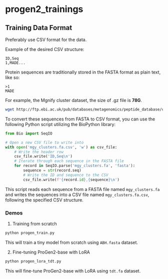 # progen2_trainings

## Training Data Format

Preferably use CSV format for the data.

Example of the desired CSV structure:

```plaintext
ID,Seq
1,MADE...
```

Protein sequences are traditionally stored in the FASTA format as plain text, like so:

```
>1
MADE
```

For example, the Mgnify cluster dataset, the size of .gz file is **78G**.
```bash
wget http://ftp.ebi.ac.uk/pub/databases/metagenomics/peptide_database/current_release/mgy_clusters.fa.gz && gunzip mgy_clusters.fa.gz
```

To convert these sequences from FASTA to CSV format, you can use the following Python script utilizing the BioPython library:

```python
from Bio import SeqIO

# Open a new CSV file to write into
with open('mgy_clusters.fa.csv', 'w') as csv_file:
    # Write the header row
    csv_file.write('ID,Seq\n')
    # Iterate through each sequence in the FASTA file
    for record in SeqIO.parse('mgy_clusters.fa', 'fasta'):
        sequence = str(record.seq)
        # Write the ID and sequence to the CSV
        csv_file.write(f'{record.id},{sequence}\n')
```

This script reads each sequence from a FASTA file named `mgy_clusters.fa` and writes the sequences into a CSV file named `mgy_clusters.fa.csv`, following the specified CSV structure.

### Demos

1. Training from scratch
```bash
python progen_train.py
```
This will train a tiny model from scratch using `ABH.fasta` dataset.

2. Fine-tuning ProGen2-base with LoRA
```bash
python progen_lora_tdt.py
```
This will fine-tune ProGen2-base with LoRA using `tdt.fa` dataset.